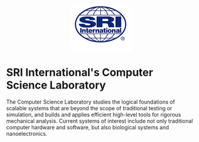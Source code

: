 <p align="center">
<img align="center" src="images/sri-logo.png?raw_true">
</p>

SRI International's Computer Science Laboratory
======



The Computer Science Laboratory studies the logical foundations of
scalable systems that are beyond the scope of traditional testing or
simulation, and builds and applies efficient high-level tools for
rigorous mechanical analysis. Current systems of interest include not
only traditional computer hardware and software, but also biological
systems and nanoelectronics.